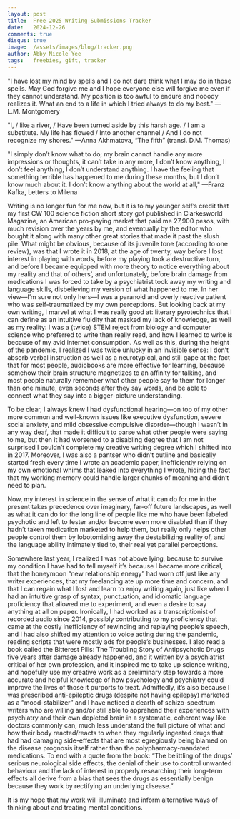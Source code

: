 ```yaml
---
layout: post
title:  Free 2025 Writing Submissions Tracker
date:   2024-12-26
comments: true
disqus: true
image:  /assets/images/blog/tracker.png
author: Abby Nicole Yee
tags:   freebies, gift, tracker
---
```


"I have lost my mind by spells and I do not dare think what I may do in those spells. May God forgive me and I hope everyone else will forgive me even if they cannot understand. My position is too awful to endure and nobody realizes it. What an end to a life in which I tried always to do my best." —L.M. Montgomery

"I, / like a river, / Have been turned aside by this harsh age. / I am a substitute. My life has flowed / Into another channel / And I do not recognize my shores." —Anna Akhmatova, “The fifth” (transl. D.M. Thomas) 
    
"I simply don’t know what to do; my brain cannot handle any more impressions or thoughts, it can’t take in any more, I don’t know anything, I don’t feel anything, I don’t understand anything. I have the feeling that something terrible has happened to me during these months, but I don’t know much about it. I don’t know anything about the world at all," —Franz Kafka, Letters to Milena
    
Writing is no longer fun for me now, but it is to my younger self’s credit that my first CW 100 science fiction short story got published in Clarkesworld Magazine, an American pro-paying market that paid me 27,900 pesos, with much revision over the years by me, and eventually by the editor who bought it along with many other great stories that made it past the slush pile. What might be obvious, because of its juvenile tone (according to one review), was that I wrote it in 2018, at the age of twenty, way before I lost interest in playing with words, before my playing took a destructive turn, and before I became equipped with more theory to notice everything about my reality and that of others’, and unfortunately, before brain damage from medications I was forced to take by a psychiatrist took away my writing and language skills, disbelieving my version of what happened to me. In her view—I’m sure not only hers—I was a paranoid and overly reactive patient who was self-traumatized by my own perceptions. But looking back at my own writing, I marvel at what I was really good at: literary pyrotechnics that I can define as an intuitive fluidity that masked my lack of knowledge, as well as my reality: I was a (twice) STEM reject from biology and computer science who preferred to write than really read, and how I learned to write is because of my avid internet consumption. As well as this, during the height of the pandemic, I realized I was twice unlucky in an invisible sense: I don’t absorb verbal instruction as well as a neurotypical, and still gape at the fact that for most people, audiobooks are more effective for learning, because somehow their brain structure magnetizes to an affinity for talking, and most people naturally remember what other people say to them for longer than one minute, even seconds after they say words, and be able to connect what they say into a bigger-picture understanding. 
    
To be clear, I always knew I had dysfunctional hearing—on top of my other more common and well-known issues like executive dysfunction, severe social anxiety, and mild obsessive compulsive disorder—though I wasn’t in any way deaf, that made it difficult to parse what other people were saying to me, but then it had worsened to a disabling degree that I am not surprised I couldn’t complete my creative writing degree which I shifted into in 2017. Moreover, I was also a pantser who didn’t outline and basically started fresh every time I wrote an academic paper, inefficiently relying on my own emotional whims that leaked into everything I wrote, hiding the fact that my working memory could handle larger chunks of meaning and didn’t need to plan. 

Now, my interest in science in the sense of what it can do for me in the present takes precedence over imaginary, far-off future landscapes, as well as what it can do for the long line of people like me who have been labeled psychotic and left to fester and/or become even more disabled than if they hadn’t taken medication marketed to help them, but really only helps other people control them by lobotomizing away the destabilizing reality of, and the language ability intimately tied to, their real yet parallel perceptions. 

Somewhere last year, I realized I was not above lying, because to survive my condition I have had to tell myself it’s because I became more critical, that the honeymoon “new relationship energy” had worn off just like any writer experiences, that my freelancing ate up more time and concern, and that I can regain what I lost and learn to enjoy writing again, just like when I had an intuitive grasp of syntax, punctuation, and idiomatic language proficiency that allowed me to experiment, and even a desire to say anything at all on paper. Ironically, I had worked as a transcriptionist of recorded audio since 2014, possibly contributing to my proficiency that came at the costly inefficiency of rewinding and replaying people’s speech, and I had also shifted my attention to voice acting during the pandemic, reading scripts that were mostly ads for people’s businesses. I also read a book called the Bitterest Pills: The Troubling Story of Antipsychotic Drugs five years after damage already happened, and it written by a psychiatrist critical of her own profession, and it inspired me to take up science writing, and hopefully use my creative work as a preliminary step towards a more accurate and helpful knowledge of how psychology and psychiatry could improve the lives of those it purports to treat. Admittedly, it’s also because I was prescribed anti-epileptic drugs (despite not having epilepsy) marketed as a “mood-stabilizer” and I have noticed a dearth of schizo-spectrum writers who are willing and/or still able to apprehend their experiences with psychiatry and their own depleted brain in a systematic, coherent way like doctors commonly can, much less understand the full picture of what and how their body reacted/reacts to when they regularly ingested drugs that had had damaging side-effects that are most egregiously being blamed on the disease prognosis itself rather than the polypharmacy-mandated medications. To end with a quote from the book: “The belittling of the drugs’ serious neurological side effects, the denial of their use to control unwanted behaviour and the lack of interest in properly researching their long-term effects all derive from a bias that sees the drugs as essentially benign because they work by rectifying an underlying disease.” 

It is my hope that my work will illuminate and inform alternative ways of thinking about and treating mental conditions. 
